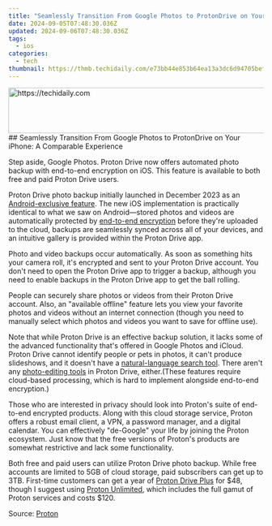 ```yaml
---
title: "Seamlessly Transition From Google Photos to ProtonDrive on Your iPhone: A Comparable Experience"
date: 2024-09-05T07:48:30.036Z
updated: 2024-09-06T07:48:30.036Z
tags:
  - ios
categories:
  - tech
thumbnail: https://thmb.techidaily.com/e73bb44e853b64ea13a3dc6d94705befdc354ca8d892b35c869decc7b55413a7.png
---
```


<!-- affiliate ads begin -->
<a href="https://appsumo.8odi.net/c/5597632/2068417/7443" target="_top" id="2068417">
  <img src="//a.impactradius-go.com/display-ad/7443-2068417" border="0" alt="https://techidaily.com" width="728" height="90"/>
</a>
<img height="0" width="0" src="https://appsumo.8odi.net/i/5597632/2068417/7443" style="position:absolute;visibility:hidden;" border="0" />
<!-- affiliate ads end -->
## Seamlessly Transition From Google Photos to ProtonDrive on Your iPhone: A Comparable Experience

Step aside, Google Photos. Proton Drive now offers automated photo backup with end-to-end encryption on iOS. This feature is available to both free and paid Proton Drive users.

 Proton Drive photo backup initially launched in December 2023 as an [Android-exclusive feature](https://tiktok-videos.techidaily.com/earn-on-the-go-snapchats-money-tips/). The new iOS implementation is practically identical to what we saw on Android—stored photos and videos are automatically protected by [end-to-end encryption](https://extra-hints.techidaily.com/new-13-creative-ways-to-save-and-store-online-audio-broadcasts/) before they're uploaded to the cloud, backups are seamlessly synced across all of your devices, and an intuitive gallery is provided within the Proton Drive app.

 Photo and video backups occur automatically. As soon as something hits your camera roll, it's encrypted and sent to your Proton Drive account. You don't need to open the Proton Drive app to trigger a backup, although you need to enable backups in the Proton Drive app to get the ball rolling.

 People can securely share photos or videos from their Proton Drive account. Also, an "available offline" feature lets you view your favorite photos and videos without an internet connection (though you need to manually select which photos and videos you want to save for offline use).

 Note that while Proton Drive is an effective backup solution, it lacks some of the advanced functionality that's offered in Google Photos and iCloud. Proton Drive cannot identify people or pets in photos, it can't produce slideshows, and it doesn't have a [natural-language search tool](https://buynow-help.techidaily.com/comparing-processor-performance-a-guide-to-choosing-the-right-tablet-pc/). There aren't any [photo-editing tools](https://youtube-tips.techidaily.com/avigating-payment-options-for-youtube-tv-for-2024/) in Proton Drive, either.(These features require cloud-based processing, which is hard to implement alongside end-to-end encryption.)

 Those who are interested in privacy should look into Proton's suite of end-to-end encrypted products. Along with this cloud storage service, Proton offers a robust email client, a VPN, a password manager, and a digital calendar. You can effectively "de-Google" your life by joining the Proton ecosystem. Just know that the free versions of Proton's products are somewhat restrictive and lack some functionality.

 Both free and paid users can utilize Proton Drive photo backup. While free accounts are limited to 5GB of cloud storage, paid subscribers can get up to 3TB. First-time customers can get a year of [Proton Drive Plus](https://www.anrdoezrs.net/links/3607085/type/dlg/sid/UUhtgUeUpU2003684/https://proton.me/drive/pricing) for $48, though I suggest using [Proton Unlimited](https://www.anrdoezrs.net/links/3607085/type/dlg/sid/UUhtgUeUpU2003684/https://proton.me/drive/pricing), which includes the full gamut of Proton services and costs $120.

 Source: [Proton](https://www.anrdoezrs.net/links/3607085/type/dlg/sid/UUhtgUeUpU2003684/https://proton.me/blog/proton-drive-photo-backup-ios)

<ins class="adsbygoogle"
     style="display:block"
     data-ad-format="autorelaxed"
     data-ad-client="ca-pub-7571918770474297"
     data-ad-slot="1223367746"></ins>



<ins class="adsbygoogle"
     style="display:block"
     data-ad-client="ca-pub-7571918770474297"
     data-ad-slot="8358498916"
     data-ad-format="auto"
     data-full-width-responsive="true"></ins>


